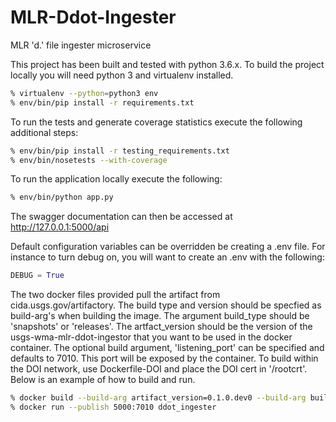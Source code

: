 # MLR-Ddot-Ingester
MLR 'd.' file ingester microservice

This project has been built and tested with python 3.6.x. To build the project locally you will need
python 3 and virtualenv installed.
```bash
% virtualenv --python=python3 env
% env/bin/pip install -r requirements.txt
```
To run the tests and generate coverage statistics execute the following additional steps:
```bash
% env/bin/pip install -r testing_requirements.txt
% env/bin/nosetests --with-coverage 
```

To run the application locally execute the following:
```bash
% env/bin/python app.py
```

The swagger documentation can then be accessed at http://127.0.0.1:5000/api

Default configuration variables can be overridden be creating a .env file. For instance to turn debug on, 
you will want to create an .env with the following:
```python
DEBUG = True
```

The two docker files provided pull the artifact from cida.usgs.gov/artifactory. The build type and version should be specfied as
build-arg's when building the image. The argument build_type should be 'snapshots' or 'releases'. The artfact_version 
should be the version of the usgs-wma-mlr-ddot-ingestor that you want to be used in the docker container. 
The optional build argument, 'listening_port' can be specified and defaults to 7010. This port will be exposed 
by the container. To build within the DOI network, use Dockerfile-DOI and place the DOI cert in '/rootcrt'.
Below is an example of how to build and run.
```bash
% docker build --build-arg artifact_version=0.1.0.dev0 --build-arg build_type=snapshots -t ddot_ingester -f Dockerfile-DOI .
% docker run --publish 5000:7010 ddot_ingester
```
